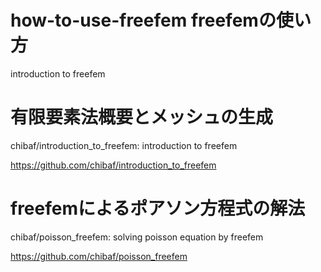 # how-to-use-freefem freefemの使い方

introduction to freefem

# 有限要素法概要とメッシュの生成

chibaf/introduction_to_freefem: introduction to freefem

https://github.com/chibaf/introduction_to_freefem

# freefemによるポアソン方程式の解法

chibaf/poisson_freefem: solving poisson equation by freefem

https://github.com/chibaf/poisson_freefem
